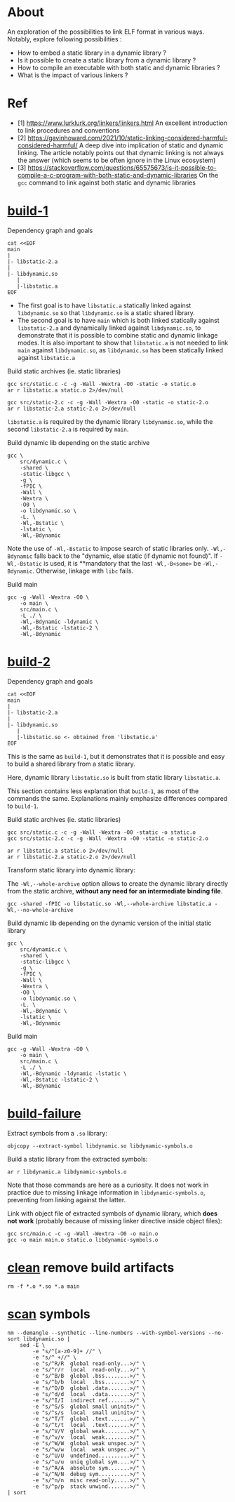 # About

An exploration of the possibilities to link ELF format in various ways.
Notably, explore following possibilities :

- How to embed a static library in a dynamic library ?
- Is it possible to create a static library from a dynamic library ?
- How to compile an executable with both static and dynamic libraries ?
- What is the impact of various linkers ?

# Ref

- [1] https://www.lurklurk.org/linkers/linkers.html
  An excellent introduction to link procedures and conventions
- [2] https://gavinhoward.com/2021/10/static-linking-considered-harmful-considered-harmful/
  A deep dive into implication of static and dynamic linking. The article
  notably points out that dynamic linking is not always the answer (which seems
  to be often ignore in the Linux ecosystem)
- [3] https://stackoverflow.com/questions/65575673/is-it-possible-to-compile-a-c-program-with-both-static-and-dynamic-libraries
  On the `gcc` command to link against both static and dynamic libraries


# [build-1]()

Dependency graph and goals

```
cat <<EOF
main
|
|- libstatic-2.a
|
|- libdynamic.so
   |
   |-libstatic.a
EOF
```

- The first goal is to have `libstatic.a` statically linked against
  `libdynamic.so` so that `libdynamic.so` is a static shared library.
- The second goal is to have `main` which is both linked statically against
  `libstatic-2.a` and dynamically linked against `libdynamic.so`, to demonstrate
  that it is possible to combine static and dynamic linkage modes. It is also
  important to show that `libstatic.a` is not needed to link `main` against
  `libdynamic.so`, as `libdynamic.so` has been statically linked against
  `libstatic.a`

Build static archives (ie. static libraries)

```
gcc src/static.c -c -g -Wall -Wextra -O0 -static -o static.o
ar r libstatic.a static.o 2>/dev/null
```

```
gcc src/static-2.c -c -g -Wall -Wextra -O0 -static -o static-2.o
ar r libstatic-2.a static-2.o 2>/dev/null
```

`libstatic.a` is required by the dynamic library `libdynamic.so`, while the
second `libstatic-2.a` is required by `main`.

Build dynamic lib depending on the static archive

```
gcc \
    src/dynamic.c \
    -shared \
    -static-libgcc \
    -g \
    -fPIC \
    -Wall \
    -Wextra \
    -O0 \
    -o libdynamic.so \
    -L. \
    -Wl,-Bstatic \
    -lstatic \
    -Wl,-Bdynamic
```

Note the use of `-Wl,-Bstatic` to impose search of static libraries only.
`-Wl,-Bdynamic` falls back to the "dynamic, else static (if dynamic not found)". If `-Wl,-Bstatic`
is used, it is **mandatory that the last `-Wl,-B<some>` be `-Wl,-Bdynamic`.
Otherwise, linkage with `libc` fails.

Build main

```
gcc -g -Wall -Wextra -O0 \
    -o main \
    src/main.c \
    -L ./ \
    -Wl,-Bdynamic -ldynamic \
    -Wl,-Bstatic -lstatic-2 \
    -Wl,-Bdynamic
```

# [build-2]()

Dependency graph and goals

```
cat <<EOF
main
|
|- libstatic-2.a
|
|- libdynamic.so
   |
   |-libstatic.so <- obtained from 'libstatic.a'
EOF
```

This is the same as `build-1`, but it demonstrates that it is possible and easy
to build a shared library from a static library.

Here, dynamic library `libstatic.so` is built from static library
`libstatic.a`.

This section contains less explanation that `build-1`, as most of the
commands the same. Explanations mainly emphasize differences compared to
`build-1`.

Build static archives (ie. static libraries)

```
gcc src/static.c -c -g -Wall -Wextra -O0 -static -o static.o
gcc src/static-2.c -c -g -Wall -Wextra -O0 -static -o static-2.o

ar r libstatic.a static.o 2>/dev/null
ar r libstatic-2.a static-2.o 2>/dev/null
```

Transform static library into dynamic library:

The `-Wl,--whole-archive` option allows to create the dynamic library
directly from the static archive, **without any need for an intermediate binding
file**.

```
gcc -shared -fPIC -o libstatic.so -Wl,--whole-archive libstatic.a -Wl,--no-whole-archive
```

Build dynamic lib depending on the dynamic version of the initial static library

```
gcc \
    src/dynamic.c \
    -shared \
    -static-libgcc \
    -g \
    -fPIC \
    -Wall \
    -Wextra \
    -O0 \
    -o libdynamic.so \
    -L. \
    -Wl,-Bdynamic \
    -lstatic \
    -Wl,-Bdynamic
```

Build main

```
gcc -g -Wall -Wextra -O0 \
    -o main \
    src/main.c \
    -L ./ \
    -Wl,-Bdynamic -ldynamic -lstatic \
    -Wl,-Bstatic -lstatic-2 \
    -Wl,-Bdynamic
```

# [build-failure]()

Extract symbols from a `.so` library:

```
objcopy --extract-symbol libdynamic.so libdynamic-symbols.o
```

Build a static library from the extracted symbols:

```
ar r libdynamic.a libdynamic-symbols.o
```

Note that those commands are here as a curiosity. It does not work in practice
due to missing linkage information in `libdynamic-symbols.o`, preventing from
linking against the latter.

Link with object file of extracted symbols of dynamic library, which **does not
work** (probably because of missing linker directive inside object files):

```
gcc src/main.c -c -g -Wall -Wextra -O0 -o main.o
gcc -o main main.o static.o libdynamic-symbols.o
```

# [clean]() remove build artifacts

```
rm -f *.o *.so *.a main
```

# [scan]() symbols

```
nm --demangle --synthetic --line-numbers --with-symbol-versions --no-sort libdynamic.so |
    sed -E \
        -e "s/^[a-z0-9]+ //" \
        -e "s/^ +//" \
        -e "s/^R/R  global read-only...>/" \
        -e "s/^r/r  local  read-only...>/" \
        -e "s/^B/B  global .bss........>/" \
        -e "s/^b/b  local  .bss........>/" \
        -e "s/^D/D  global .data.......>/" \
        -e "s/^d/d  local  .data.......>/" \
        -e "s/^I/I  indirect ref.......>/" \
        -e "s/^S/S  global small uninit>/" \
        -e "s/^s/s  local  small uninit>/" \
        -e "s/^T/T  global .text.......>/" \
        -e "s/^t/t  local  .text.......>/" \
        -e "s/^V/V  global weak........>/" \
        -e "s/^v/v  local  weak........>/" \
        -e "s/^W/W  global weak unspec.>/" \
        -e "s/^w/w  local  weak unspec.>/" \
        -e "s/^U/U  undefined..........>/" \
        -e "s/^u/u  uniq global sym....>/" \
        -e "s/^A/A  absolute sym.......>/" \
        -e "s/^N/N  debug sym..........>/" \
        -e "s/^n/n  misc read-only.....>/" \
        -e "s/^p/p  stack unwind.......>/" \
| sort
```
